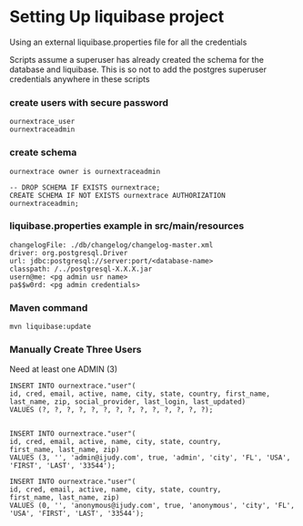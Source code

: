 # Setting Up liquibase project 
Using an external liquibase.properties file for all the credentials

Scripts assume a superuser has already created the schema for the
database and liquibase. This is so not to add the postgres superuser
credentials anywhere in these scripts

### create users with secure password
    ournextrace_user
    ournextraceadmin

### create schema
    ournextrace owner is ournextraceadmin

    -- DROP SCHEMA IF EXISTS ournextrace;
    CREATE SCHEMA IF NOT EXISTS ournextrace AUTHORIZATION ournextraceadmin;

### liquibase.properties example in src/main/resources

    changelogFile: ./db/changelog/changelog-master.xml
    driver: org.postgresql.Driver
    url: jdbc:postgresql://server:port/<database-name>
    classpath: /../postgresql-X.X.X.jar
    usern@me: <pg admin usr name>
    pa$$w0rd: <pg admin credentials>

### Maven command

    mvn liquibase:update

### Manually Create Three Users

Need at least one ADMIN (3)

    INSERT INTO ournextrace."user"(
    id, cred, email, active, name, city, state, country, first_name, last_name, zip, social_provider, last_login, last_updated)
    VALUES (?, ?, ?, ?, ?, ?, ?, ?, ?, ?, ?, ?, ?, ?);


    INSERT INTO ournextrace."user"(
    id, cred, email, active, name, city, state, country,
    first_name, last_name, zip)
    VALUES (3, '', 'admin@ijudy.com', true, 'admin', 'city', 'FL', 'USA', 'FIRST', 'LAST', '33544');

    INSERT INTO ournextrace."user"(
    id, cred, email, active, name, city, state, country,
    first_name, last_name, zip)
    VALUES (0, '', 'anonymous@ijudy.com', true, 'anonymous', 'city', 'FL', 'USA', 'FIRST', 'LAST', '33544');
